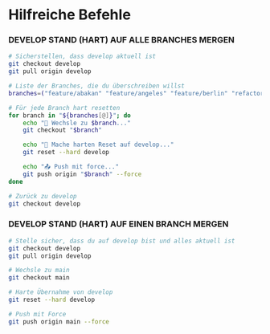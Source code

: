 # Hilfreiche Befehle

### DEVELOP STAND (HART) AUF ALLE BRANCHES MERGEN

```bash
# Sicherstellen, dass develop aktuell ist
git checkout develop
git pull origin develop

# Liste der Branches, die du überschreiben willst
branches=("feature/abakan" "feature/angeles" "feature/berlin" "refactor/full-restructure")

# Für jede Branch hart resetten
for branch in "${branches[@]}"; do
    echo "🔄 Wechsle zu $branch..."
    git checkout "$branch"

    echo "🚨 Mache harten Reset auf develop..."
    git reset --hard develop

    echo "📤 Push mit force..."
    git push origin "$branch" --force
done

# Zurück zu develop
git checkout develop
```

### DEVELOP STAND (HART) AUF EINEN BRANCH MERGEN

```bash
# Stelle sicher, dass du auf develop bist und alles aktuell ist
git checkout develop
git pull origin develop

# Wechsle zu main
git checkout main

# Harte Übernahme von develop
git reset --hard develop

# Push mit Force
git push origin main --force
```